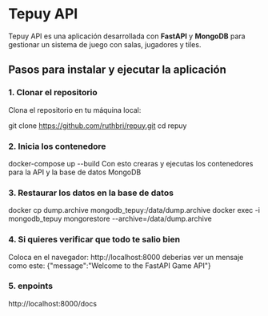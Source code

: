 # Tepuy API

Tepuy API es una aplicación desarrollada con **FastAPI** y **MongoDB** para gestionar un sistema de juego con salas, jugadores y tiles.

## **Pasos para instalar y ejecutar la aplicación**

### **1. Clonar el repositorio**
Clona el repositorio en tu máquina local:

git clone https://github.com/ruthbri/repuy.git
cd repuy

### **2. Inicia los contenedore**

docker-compose up --build
Con esto crearas y ejecutas los contenedores para la API y la base de datos MongoDB

### **3. Restaurar los datos en la base de datos**

docker cp dump.archive mongodb_tepuy:/data/dump.archive
docker exec -i mongodb_tepuy mongorestore --archive=/data/dump.archive

### **4. Si quieres verificar que todo te salio bien**
Coloca en el navegador: http://localhost:8000
deberias ver un mensaje como este:
{"message":"Welcome to the FastAPI Game API"}

### **5. enpoints**
http://localhost:8000/docs



